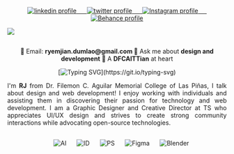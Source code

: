<p align="center">
 <a href="https://www.linkedin.com/in/mynrjad/">
    <img alt="linkedin profile" title="Follow Me on LinkedIn" src="https://img.shields.io/badge/mynrjad-2E43D4?style=for-the-badge&logo=linkedin&logoColor=white">
&nbsp;&nbsp;&nbsp;&nbsp;
  </a>
 <a href="https://twitter.com/mynrjad">
    <img alt="twitter profile" title="Follow Me on Twitter" src="https://img.shields.io/badge/mynrjad-2E43D4?style=for-the-badge&logo=twitter&logoColor=white">
&nbsp;&nbsp;&nbsp;&nbsp;
  </a>
<a href="https://www.instagram.com/mynrjad/">
    <img alt="Instagram profile" title="Follow Me on Insta" src="https://img.shields.io/badge/mynrjad-2E43D4?style=for-the-badge&logo=instagram&logoColor=white">
&nbsp;&nbsp;&nbsp;&nbsp;
  </a>
<a href="https://www.behance.net/mynrjad">
    <img alt="Behance profile" title="Follow Me on Behance" src="https://img.shields.io/badge/mynrjad-2E43D4?style=for-the-badge&logo=behance&logoColor=white">
  </a>
</p>

<img src="https://github.com/mynrjad/mynrjad/blob/main/GitHub%20Banner_Mynrjad.png" /> 

##

<div align="center"> 🔵 Email: <b>ryemjian.dumlao@gmail.com </b> 🔵 Ask me about <b>design and development</b> 🔵 A <b>DFCAITTian</b> at heart </div>

<div align="center">

[![Typing SVG](https://readme-typing-svg.demolab.com?font=Argentum+Sans&pause=1000&color=FFFFFF&center=true&width=600&height=70&lines=Git+Together+for+a+Bright+Future.)](https://git.io/typing-svg)
</div>  

<div style="text-align: justify" align="center">
I'm <b>RJ</b> from Dr. Filemon C. Aguilar Memorial College of Las Piñas, I talk about design and web development! I enjoy working with individuals and assisting them in discovering their passion for technology and web development. I am a Graphic Designer and Creative Director at TS who appreciates UI/UX design and strives to create strong community interactions while advocating open-source technologies. 
</div> 

##

<p align="center">
&nbsp;&nbsp;&nbsp;&nbsp;
    <img alt="AI"  src="https://img.shields.io/badge/Adobe%20Illustrator-2E43D4?style=for-the-badge&logo=adobe%20illustrator&logoColor=white">
&nbsp;&nbsp;&nbsp;&nbsp;
 <img alt="ID"  src="https://img.shields.io/badge/Adobe%20InDesign-2E43D4?style=for-the-badge&logo=Adobe%20InDesign&logoColor=white">
&nbsp;&nbsp;&nbsp;&nbsp;
    <img alt="PS"  src="https://img.shields.io/badge/Adobe%20Photoshop-2E43D4?style=for-the-badge&logo=Adobe%20Photoshop&logoColor=black">
&nbsp;&nbsp;&nbsp;&nbsp;
    <img alt="Figma"  src="https://img.shields.io/badge/Figma-2E43D4?style=for-the-badge&logo=figma&logoColor=white">
&nbsp;&nbsp;&nbsp;&nbsp;
    <img alt="Blender"  src="https://img.shields.io/badge/blender-2E43D4.svg?style=for-the-badge&logo=blender&logoColor=white">
 </p>

##





